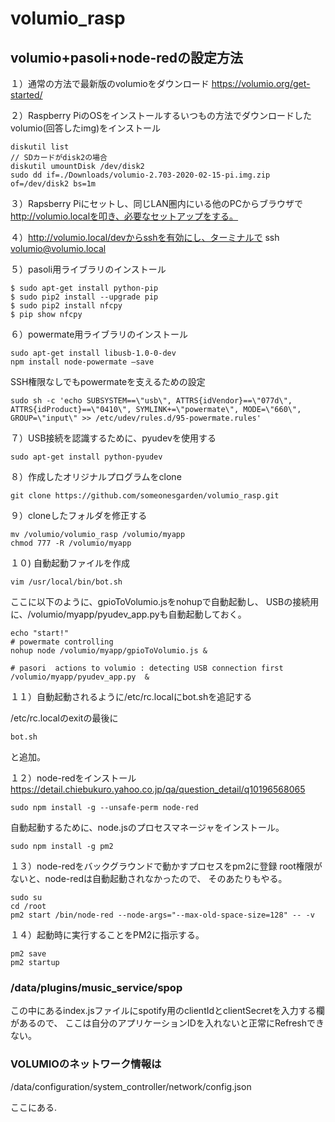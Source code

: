 # volumio_rasp

## volumio+pasoli+node-redの設定方法
１）通常の方法で最新版のvolumioをダウンロード
https://volumio.org/get-started/

２）Raspberry PiのOSをインストールするいつもの方法でダウンロードしたvolumio(回答したimg)をインストール
```aidl
diskutil list
// SDカードがdisk2の場合
diskutil umountDisk /dev/disk2
sudo dd if=./Downloads/volumio-2.703-2020-02-15-pi.img.zip of=/dev/disk2 bs=1m
```

３）Rapsberry Piにセットし、同じLAN圏内にいる他のPCからブラウザで
http://volumio.localを叩き、必要なセットアップをする。

４）http://volumio.local/devからsshを有効にし、ターミナルで
ssh volumio@volumio.local


５）pasoli用ライブラリのインストール
```aidl
$ sudo apt-get install python-pip
$ sudo pip2 install --upgrade pip
$ sudo pip2 install nfcpy
$ pip show nfcpy
```

６）powermate用ライブラリのインストール
```aidl
sudo apt-get install libusb-1.0-0-dev
npm install node-powermate —save
```

SSH権限なしでもpowermateを支えるための設定
```aidl
sudo sh -c 'echo SUBSYSTEM==\"usb\", ATTRS{idVendor}==\"077d\", ATTRS{idProduct}==\"0410\", SYMLINK+=\"powermate\", MODE=\"660\", GROUP=\"input\" >> /etc/udev/rules.d/95-powermate.rules'
```

７）USB接続を認識するために、pyudevを使用する
```aidl
sudo apt-get install python-pyudev
```

８）作成したオリジナルプログラムをclone
```aidl
git clone https://github.com/someonesgarden/volumio_rasp.git
```

９）cloneしたフォルダを修正する
```
mv /volumio/volumio_rasp /volumio/myapp
chmod 777 -R /volumio/myapp
```

１０) 自動起動ファイルを作成

```aidl
vim /usr/local/bin/bot.sh
```
ここに以下のように、gpioToVolumio.jsをnohupで自動起動し、
USBの接続用に、/volumio/myapp/pyudev_app.pyも自動起動しておく。

```
echo "start!"
# powermate controlling
nohup node /volumio/myapp/gpioToVolumio.js &

# pasori  actions to volumio : detecting USB connection first
/volumio/myapp/pyudev_app.py  &
 ```

１１）自動起動されるように/etc/rc.localにbot.shを追記する

/etc/rc.localのexitの最後に

```
bot.sh
```
と追加。


１２）node-redをインストール
https://detail.chiebukuro.yahoo.co.jp/qa/question_detail/q10196568065
```aidl
sudo npm install -g --unsafe-perm node-red
```
自動起動するために、node.jsのプロセスマネージャをインストール。

```aidl
sudo npm install -g pm2
```

１３）node-redをバックグラウンドで動かすプロセスをpm2に登録
root権限がないと、node-redは自動起動されなかったので、
そのあたりもやる。

```aidl
sudo su
cd /root
pm2 start /bin/node-red --node-args="--max-old-space-size=128" -- -v
```
１４）起動時に実行することをPM2に指示する。
```aidl
pm2 save
pm2 startup
```

### /data/plugins/music_service/spop
この中にあるindex.jsファイルにspotify用のclientIdとclientSecretを入力する欄があるので、
ここは自分のアプリケーションIDを入れないと正常にRefreshできない。

### VOLUMIOのネットワーク情報は
/data/configuration/system_controller/network/config.json

ここにある.

